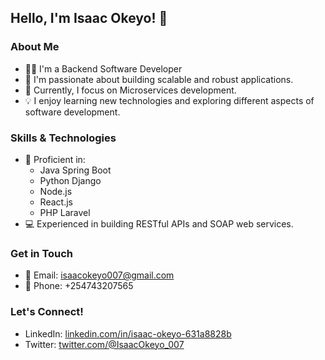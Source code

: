 ## Hello, I'm Isaac Okeyo! 👋

### About Me
- 👨‍💻 I'm a Backend Software Developer
- 👀 I'm passionate about building scalable and robust applications.
- 🌱 Currently, I focus on Microservices development.
- 💡 I enjoy learning new technologies and exploring different aspects of software development.
 ### Skills & Technologies
- 💼 Proficient in: 
  - Java Spring Boot
  - Python Django
  - Node.js
  - React.js
  - PHP Laravel
- 💻 Experienced in building RESTful APIs and SOAP web services.

### Get in Touch
- 📧 Email: isaacokeyo007@gmail.com
- 📱 Phone: +254743207565

### Let's Connect!
- LinkedIn: [linkedin.com/in/isaac-okeyo-631a8828b](https://www.linkedin.com/in/isaac-okeyo-631a8828b/)
- Twitter: [twitter.com/@IsaacOkeyo_007](https://twitter.com/@IsaacOkeyo_007)

<!---
isaacokeyo/isaacokeyo is a ✨ special ✨ repository because its `README.md` (this file) appears on your GitHub profile.
You can click the Preview link to take a look at your changes.
--->
